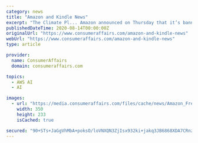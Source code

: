 ```yaml
---
category: news
title: "Amazon and Kindle News"
excerpt: "The Climate Pl... Amazon announced on Thursday that it’s banning police use of its facial recognition technology, Rekognition, for one year. The company said it’s halting th... Following a ..."
publishedDateTime: 2020-08-14T00:00:00Z
originalUrl: "https://www.consumeraffairs.com/amazon-and-kindle-news"
webUrl: "https://www.consumeraffairs.com/amazon-and-kindle-news"
type: article

provider:
  name: ConsumerAffairs
  domain: consumeraffairs.com

topics:
  - AWS AI
  - AI

images:
  - url: "https://media.consumeraffairs.com/files/cache/news/Amazon_Fresh_pickup_location_SEASTOCK_Getty_Images_medium.jpg"
    width: 350
    height: 233
    isCached: true

secured: "90+STs+JaGgVhMbA+poksO/loVNXQN3ZjIsx932ki+jakq3JB6868XDA7CRnzdFgqDWgWoFMIaOggUBOKcj1ognQO/suN1bDZiUS7HMqDAkpWBYSYNb9uwFFmmnwwJbDgGZRT5obzqTe7p0E2cqvBBl7pzq9vz1aSdhXaYbDl1KH0HfB4WOHdFLqyBoXptWYvfXDvujGNgvELYHeCL46jmUFzwETllKZFK2UkBxpiJqEfmVZos1hELx2gtcP8devxSNCHIFqCvmCOhdjd6ATAKmyD1H/+kdGu+KAyux8Q9VHghbbeOL23gDEdOIMsCrxVS9hIrbk7eUEC38yLAb+htL5qW+eXLTufnp9c0Kghfk=;8Ag6AyJ63bOAYkw+QmNgKQ=="
---
```


